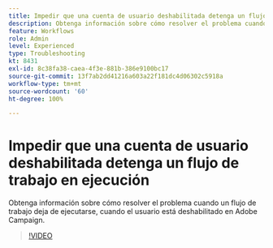 ```yaml
---
title: Impedir que una cuenta de usuario deshabilitada detenga un flujo de trabajo en ejecución
description: Obtenga información sobre cómo resolver el problema cuando un flujo de trabajo deja de ejecutarse, cuando el usuario está deshabilitado en Adobe Campaign.
feature: Workflows
role: Admin
level: Experienced
type: Troubleshooting
kt: 8431
exl-id: 8c38fa38-caea-4f3e-881b-386e9100bc17
source-git-commit: 13f7ab2dd41216a603a22f181dc4d06302c5918a
workflow-type: tm+mt
source-wordcount: '60'
ht-degree: 100%

---
```


# Impedir que una cuenta de usuario deshabilitada detenga un flujo de trabajo en ejecución

Obtenga información sobre cómo resolver el problema cuando un flujo de trabajo deja de ejecutarse, cuando el usuario está deshabilitado en Adobe Campaign.


>[!VIDEO](https://video.tv.adobe.com/v/335988?quality=12&learn=on)
